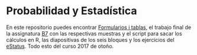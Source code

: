 # Probabilidad y Estadística

En este repositorio puedes encontrar [Formularios i tablas](https://github.com/dumitrux/PE-FIB/tree/master/Formularis%20i%20taules), 
el trabajo final de la assignatura [B7](https://github.com/dumitrux/PE-FIB/tree/master/B7) con las respectivas muestras y el script para
sacar los cálculos en R, las diapositivas de los seis bloques y los ejercicios del [eStatus](https://github.com/dumitrux/PE-FIB/tree/master/eStatus). Todo esto del curso 2017 de otoño.
